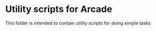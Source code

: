 # Utility scripts for Arcade

This folder is intended to contain utility scripts for doing simple tasks